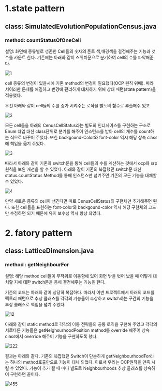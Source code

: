   # 1.state pattern
  ## class: SimulatedEvolutionPopulationCensus.java
  ### method: countStatusOfOneCell 
  설명: 화면에 종류별로 생존한 Cell들의 숫자의 폰트 색,배경색을 결정해주는 기능과 갯수를 카운트 한다.
 기존에는 아래와 같이 스위치문으로 분기하여 cell의 수를 파악해준다.
 
![1](https://github.com/koust6u/simulated-evolution/assets/111568619/6f51f5d9-7973-4123-ae24-0786bbf17b0f)


  cell 종류의 변경이 있을시에 기존 method의 변경이 필요했다(OCP 원칙 위배). 
  따라서이러한 문제를 해결하고 변경에 편리하게 대처하기 위해 상태 패턴(state pattern)을 적용했다.


  우선 아래와 같이 cell들의 수를 증가 시켜주는 로직을 별도의 함수로 추출해주 었고 
  
  ![2](https://github.com/koust6u/simulated-evolution/assets/111568619/23aeb54e-ac7f-4c16-8871-11f3e161a07a)


  모든 cell들을 아래의 CenusCellStatus라는 별도의 인터페이스를 구현하는 구조로 Enum 타입 대신 class단위로
  분기를 해주어 인스턴스를 받아 cell의 개수를 count하는 식으로 바꾸어 주었다.
  또한 backgound-Color와 font-color 역시 해당 상속 class에 책임을 옮겨 주었다. 
  
  ![3](https://github.com/koust6u/simulated-evolution/assets/111568619/49d96f7a-dc24-4d8b-b30a-5c43632abbc4)


  따라서 아래와 같이 기존의 switch문을 통해 cell들의 수를 계산하는 것에서 ocp와 srp원칙을 보완 개선을 할 수 있었다.
  아래와 같이 기존의 복잡했던 switch문 대신 status.countStatus Method를 통해 인스턴스만 넘겨주면 기존의 
  모든 기능을 대체할 수 있었다. 
  
![4](https://github.com/koust6u/simulated-evolution/assets/111568619/3a53a74a-d874-4f54-af1c-1da8c30147af)


  만약 새로운 종류의 cell이 생긴다면 따로 CenusCellStatus의 구현체만 추가해주면 된다.
  또한 cell들을 표현하는 font-color와 backgound-color 역시 해당 구현체의 코드만 수정하면 되기 때문에
  유지 보수성 역시 향상 되었다. 

  # 2. fatory pattern 
  ## class: LatticeDimension.java
  ### method : getNeighbourFor

  설명: 해당 method cell들이 무작위로 이동함에 있어 화면 밖을 벗어 났을 때 어떻게 대처할 지에 대한 switch문을
  통해 결정해주는 기능을 한다.

  기존의 코드는 아래와 같이 상당히 복잡하다.
  따라서 이번 프로젝트에서 아래의 코드를 팩토리 패턴으로 추상 클래스를 각각의 기능들이 추상하고 switch하는 구간의 기능을 추상 클래스로 책임을
  넘겨 주었다.
  
 ![12](https://github.com/koust6u/simulated-evolution/assets/111568619/75e1c3df-4f31-4c86-ba5c-be7841b535dc)


  아래와 같이 static method로 각각의 이동 전략들의 공통 로직을 구현해 주었고 
  각각의 서로다른 기능들은 getNeighourhoodPosition method를 override 해주어 상속 class에서 override 해주어 기능을 구현하도록 했다. 
  
 ![222](https://github.com/koust6u/simulated-evolution/assets/111568619/46f147e1-a6a8-4bb0-8568-498a0fc16b3d)


  결과는 아래와 같다. 기존의 복잡했던 Switch이 단순하게 getNeighbourhoodFor라는 하나의 method호출만으로 기능이 대체 되었다.
  이로서 우리는 OCP원칙을 만족 시킬 수 있었다. 기능이 추가 될 때 마다 별도로 Neighbourhoods 추상 클래스를 상속하여 구현하면
  끝이다. 
  
 ![455](https://github.com/koust6u/simulated-evolution/assets/111568619/c75ceee1-d294-4808-a56e-19611d7c2b7d)



